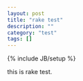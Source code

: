```yaml
---
layout: post
title: "rake test"
description: ""
category: "test"
tags: []
---
```

{% include JB/setup %}

this is rake test.
